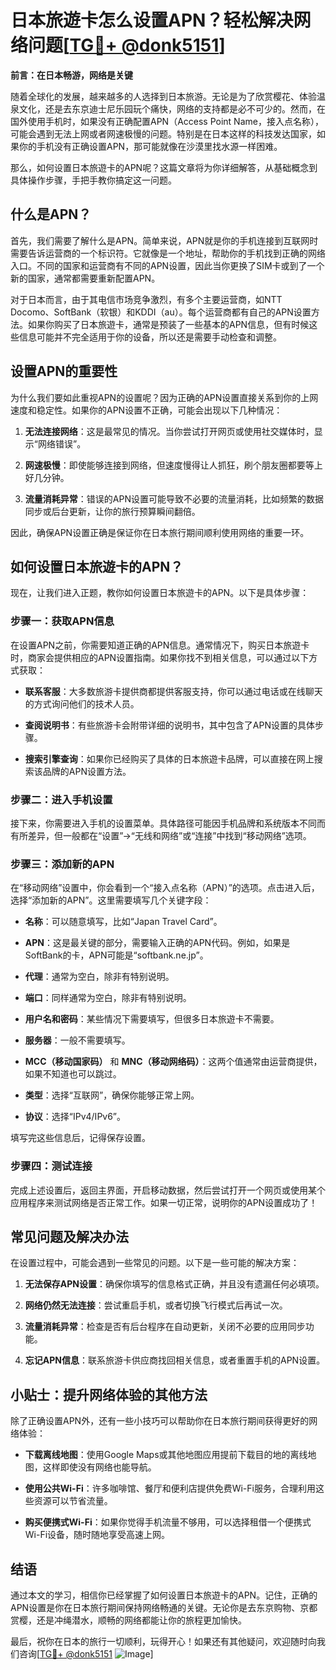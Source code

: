 # 日本旅遊卡怎么设置APN？轻松解决网络问题[[TG💪+ @donk5151](https://t.me/s/donk5151)]

**前言：在日本畅游，网络是关键**

随着全球化的发展，越来越多的人选择到日本旅游。无论是为了欣赏樱花、体验温泉文化，还是去东京迪士尼乐园玩个痛快，网络的支持都是必不可少的。然而，在国外使用手机时，如果没有正确配置APN（Access Point Name，接入点名称），可能会遇到无法上网或者网速极慢的问题。特别是在日本这样的科技发达国家，如果你的手机没有正确设置APN，那可能就像在沙漠里找水源一样困难。

那么，如何设置日本旅遊卡的APN呢？这篇文章将为你详细解答，从基础概念到具体操作步骤，手把手教你搞定这一问题。

## 什么是APN？

首先，我们需要了解什么是APN。简单来说，APN就是你的手机连接到互联网时需要告诉运营商的一个标识符。它就像是一个地址，帮助你的手机找到正确的网络入口。不同的国家和运营商有不同的APN设置，因此当你更换了SIM卡或到了一个新的国家，通常都需要重新配置APN。

对于日本而言，由于其电信市场竞争激烈，有多个主要运营商，如NTT Docomo、SoftBank（软银）和KDDI（au）。每个运营商都有自己的APN设置方法。如果你购买了日本旅遊卡，通常是预装了一些基本的APN信息，但有时候这些信息可能并不完全适用于你的设备，所以还是需要手动检查和调整。

## 设置APN的重要性

为什么我们要如此重视APN的设置呢？因为正确的APN设置直接关系到你的上网速度和稳定性。如果你的APN设置不正确，可能会出现以下几种情况：

1. **无法连接网络**：这是最常见的情况。当你尝试打开网页或使用社交媒体时，显示“网络错误”。
   
2. **网速极慢**：即使能够连接到网络，但速度慢得让人抓狂，刷个朋友圈都要等上好几分钟。

3. **流量消耗异常**：错误的APN设置可能导致不必要的流量消耗，比如频繁的数据同步或后台更新，让你的旅行预算瞬间翻倍。

因此，确保APN设置正确是保证你在日本旅行期间顺利使用网络的重要一环。

## 如何设置日本旅遊卡的APN？

现在，让我们进入正题，教你如何设置日本旅遊卡的APN。以下是具体步骤：

### 步骤一：获取APN信息

在设置APN之前，你需要知道正确的APN信息。通常情况下，购买日本旅遊卡时，商家会提供相应的APN设置指南。如果你找不到相关信息，可以通过以下方式获取：

- **联系客服**：大多数旅游卡提供商都提供客服支持，你可以通过电话或在线聊天的方式询问他们的技术人员。
  
- **查阅说明书**：有些旅游卡会附带详细的说明书，其中包含了APN设置的具体步骤。

- **搜索引擎查询**：如果你已经购买了具体的日本旅遊卡品牌，可以直接在网上搜索该品牌的APN设置方法。

### 步骤二：进入手机设置

接下来，你需要进入手机的设置菜单。具体路径可能因手机品牌和系统版本不同而有所差异，但一般都在“设置”→“无线和网络”或“连接”中找到“移动网络”选项。

### 步骤三：添加新的APN

在“移动网络”设置中，你会看到一个“接入点名称（APN）”的选项。点击进入后，选择“添加新的APN”。这里需要填写几个关键字段：

- **名称**：可以随意填写，比如“Japan Travel Card”。
  
- **APN**：这是最关键的部分，需要输入正确的APN代码。例如，如果是SoftBank的卡，APN可能是“softbank.ne.jp”。

- **代理**：通常为空白，除非有特别说明。

- **端口**：同样通常为空白，除非有特别说明。

- **用户名和密码**：某些情况下需要填写，但很多日本旅遊卡不需要。

- **服务器**：一般不需要填写。

- **MCC（移动国家码）** 和 **MNC（移动网络码）**：这两个值通常由运营商提供，如果不知道也可以跳过。

- **类型**：选择“互联网”，确保你能够正常上网。

- **协议**：选择“IPv4/IPv6”。

填写完这些信息后，记得保存设置。

### 步骤四：测试连接

完成上述设置后，返回主界面，开启移动数据，然后尝试打开一个网页或使用某个应用程序来测试网络是否正常工作。如果一切正常，说明你的APN设置成功了！

## 常见问题及解决办法

在设置过程中，可能会遇到一些常见的问题。以下是一些可能的解决方案：

1. **无法保存APN设置**：确保你填写的信息格式正确，并且没有遗漏任何必填项。

2. **网络仍然无法连接**：尝试重启手机，或者切换飞行模式后再试一次。

3. **流量消耗异常**：检查是否有后台程序在自动更新，关闭不必要的应用同步功能。

4. **忘记APN信息**：联系旅游卡供应商找回相关信息，或者重置手机的APN设置。

## 小贴士：提升网络体验的其他方法

除了正确设置APN外，还有一些小技巧可以帮助你在日本旅行期间获得更好的网络体验：

- **下载离线地图**：使用Google Maps或其他地图应用提前下载目的地的离线地图，这样即使没有网络也能导航。

- **使用公共Wi-Fi**：许多咖啡馆、餐厅和便利店提供免费Wi-Fi服务，合理利用这些资源可以节省流量。

- **购买便携式Wi-Fi**：如果你觉得手机流量不够用，可以选择租借一个便携式Wi-Fi设备，随时随地享受高速上网。

## 结语

通过本文的学习，相信你已经掌握了如何设置日本旅遊卡的APN。记住，正确的APN设置是你在日本旅行期间保持网络畅通的关键。无论你是去东京购物、京都赏樱，还是冲绳潜水，顺畅的网络都能让你的旅程更加愉快。

最后，祝你在日本的旅行一切顺利，玩得开心！如果还有其他疑问，欢迎随时向我们咨询[[TG💪+ @donk5151](https://t.me/s/donk5151) ![Image](https://i.postimg.cc/rwNCRYN7/Snipaste-2025-04-30-17-27-05.png)]